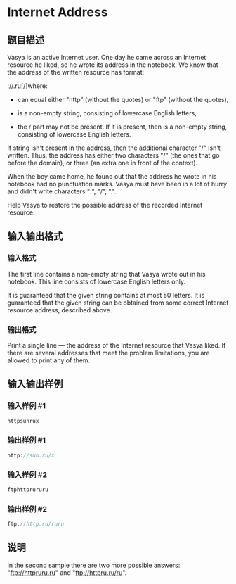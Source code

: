 # Internet Address

## 题目描述

Vasya is an active Internet user. One day he came across an Internet resource he liked, so he wrote its address in the notebook. We know that the address of the written resource has format:

://.ru\[/\]where:

-  can equal either "http" (without the quotes) or "ftp" (without the quotes),

-  is a non-empty string, consisting of lowercase English letters,

- the / part may not be present. If it is present, then  is a non-empty string, consisting of lowercase English letters.

If string  isn't present in the address, then the additional character "/" isn't written. Thus, the address has either two characters "/" (the ones that go before the domain), or three (an extra one in front of the context).

When the boy came home, he found out that the address he wrote in his notebook had no punctuation marks. Vasya must have been in a lot of hurry and didn't write characters ":", "/", ".".

Help Vasya to restore the possible address of the recorded Internet resource.

## 输入输出格式

### 输入格式

The first line contains a non-empty string that Vasya wrote out in his notebook. This line consists of lowercase English letters only.

It is guaranteed that the given string contains at most 50 letters. It is guaranteed that the given string can be obtained from some correct Internet resource address, described above.

### 输出格式

Print a single line — the address of the Internet resource that Vasya liked. If there are several addresses that meet the problem limitations, you are allowed to print any of them.

## 输入输出样例

### 输入样例 #1

```cpp
httpsunrux

```
### 输出样例 #1

```cpp
http://sun.ru/x

```
### 输入样例 #2

```cpp
ftphttprururu

```
### 输出样例 #2

```cpp
ftp://http.ru/ruru

```
## 说明

In the second sample there are two more possible answers: "ftp://httpruru.ru" and "ftp://httpru.ru/ru".

